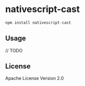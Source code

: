 # nativescript-cast

```javascript
npm install nativescript-cast
```

## Usage

// TODO

## License

Apache License Version 2.0
